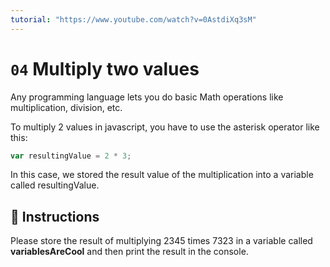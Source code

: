 ```yaml
---
tutorial: "https://www.youtube.com/watch?v=0AstdiXq3sM"
---
```


# `04` Multiply two values

Any programming language lets you do basic Math operations like multiplication, division, etc.

To multiply 2 values in javascript, you have to use the asterisk operator like this:

```js
var resultingValue = 2 * 3;
```

In this case, we stored the result value of the multiplication into a variable called resultingValue.

## :pencil: Instructions

Please store the result of multiplying 2345 times 7323 in a variable called **variablesAreCool** and then print the result in the console.
